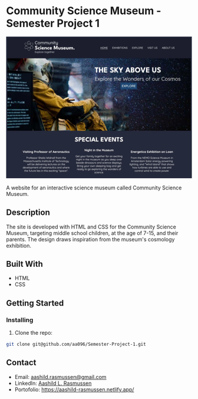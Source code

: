 # Community Science Museum - Semester Project 1 

![image](./Images/communityscience.webp)

A website for an interactive science museum called Community Science Museum. 

## Description

The site is developed with HTML and CSS for the Community Science Museum, targeting middle school children, at the age of 7-15, and their parents. The design draws inspiration from the museum's cosmology exhibition.

## Built With

- HTML
- CSS

## Getting Started

### Installing

1. Clone the repo:

```bash
git clone git@github.com/aa096/Semester-Project-1.git
```

## Contact
- Email: aashild.rasmussen@gmail.com
- LinkedIn: [Aashild L. Rasmussen](www.linkedin.com/in/aashild-lauvland-rasmussen-8494a91ba)
- Portofolio: https://aashild-rasmussen.netlify.app/